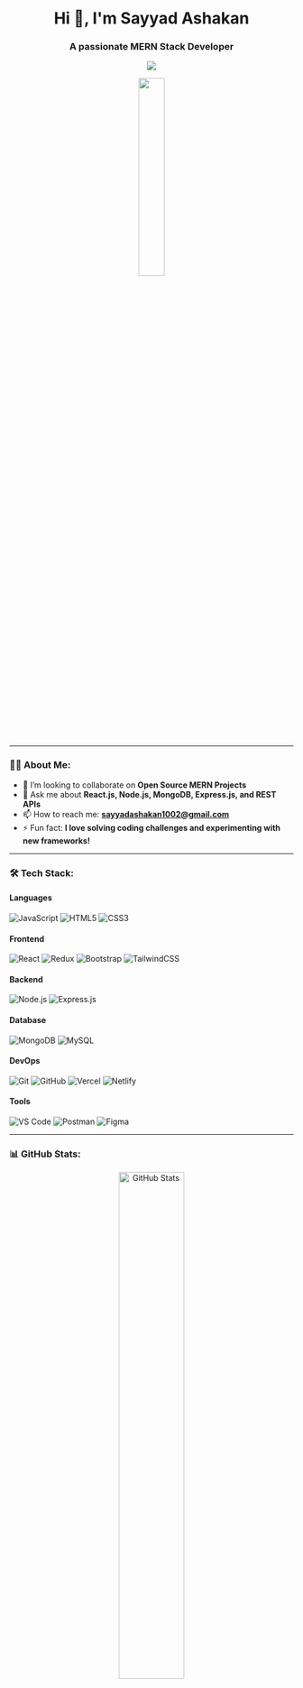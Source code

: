<h1 align="center">Hi 👋, I'm Sayyad Ashakan</h1>
<h3 align="center">A passionate MERN Stack Developer</h3>

<p align="center">
  <img src="https://readme-typing-svg.herokuapp.com?color=%2336BCF7&lines=Welcome+to+my+GitHub+profile!;I'm+a+MERN+Stack+Developer;I+love+building+amazing+web+apps!+%F0%9F%92%BB" />
</p>

<p align="center">
  <img src="https://media.giphy.com/media/xT9IgzoKnwFNmISR8I/giphy.gif" width="30%">
</p>

---

### 👨‍💻 About Me:
  
- 👯 I’m looking to collaborate on **Open Source MERN Projects**  
- 💬 Ask me about **React.js, Node.js, MongoDB, Express.js, and REST APIs**  
- 📫 How to reach me: **sayyadashakan1002@gmail.com**  
- ⚡ Fun fact: **I love solving coding challenges and experimenting with new frameworks!**

---

### 🛠️ Tech Stack:

#### **Languages**
![JavaScript](https://img.shields.io/badge/JavaScript-FFCA28?style=for-the-badge&logo=javascript&logoColor=000)
![HTML5](https://img.shields.io/badge/HTML5-E34F26?style=for-the-badge&logo=html5&logoColor=fff)
![CSS3](https://img.shields.io/badge/CSS3-264DE4?style=for-the-badge&logo=css3&logoColor=fff)

#### **Frontend**
![React](https://img.shields.io/badge/React-20232A?style=for-the-badge&logo=react&logoColor=61DAFB)
![Redux](https://img.shields.io/badge/Redux-764ABC?style=for-the-badge&logo=redux&logoColor=fff)
![Bootstrap](https://img.shields.io/badge/Bootstrap-563D7C?style=for-the-badge&logo=bootstrap&logoColor=fff)
![TailwindCSS](https://img.shields.io/badge/TailwindCSS-06B6D4?style=for-the-badge&logo=tailwindcss&logoColor=fff)

#### **Backend**
![Node.js](https://img.shields.io/badge/Node.js-339933?style=for-the-badge&logo=nodedotjs&logoColor=fff)
![Express.js](https://img.shields.io/badge/Express.js-000?style=for-the-badge&logo=express&logoColor=fff)

#### **Database**
![MongoDB](https://img.shields.io/badge/MongoDB-47A248?style=for-the-badge&logo=mongodb&logoColor=fff)
![MySQL](https://img.shields.io/badge/MySQL-4479A1?style=for-the-badge&logo=mysql&logoColor=fff)

#### **DevOps**
![Git](https://img.shields.io/badge/Git-F05032?style=for-the-badge&logo=git&logoColor=fff)
![GitHub](https://img.shields.io/badge/GitHub-181717?style=for-the-badge&logo=github&logoColor=fff)
![Vercel](https://img.shields.io/badge/Vercel-000?style=for-the-badge&logo=vercel&logoColor=fff)
![Netlify](https://img.shields.io/badge/Netlify-00C7B7?style=for-the-badge&logo=netlify&logoColor=fff)

#### **Tools**
![VS Code](https://img.shields.io/badge/VS_Code-007ACC?style=for-the-badge&logo=visualstudiocode&logoColor=fff)
![Postman](https://img.shields.io/badge/Postman-FF6C37?style=for-the-badge&logo=postman&logoColor=fff)
![Figma](https://img.shields.io/badge/Figma-F24E1E?style=for-the-badge&logo=figma&logoColor=fff)

---

### 📊 GitHub Stats:
<p align="center">
  <img src="https://github-readme-stats.vercel.app/api?username=ashakansayyad&show_icons=true&theme=radical&count_private=true" alt="GitHub Stats" width="48%"/> 
 
</p>
<p align="center">
  <img src="https://github-readme-stats.vercel.app/api/top-langs/?username=ashakansayyad&langs_count=8&layout=compact&theme=radical" alt="Most Used Languages" width="50%"/>
</p>


---

### 📞 Connect with Me:
<p align="left">
  <a href="https://www.linkedin.com/in/ashakan-sayyad-219742245/" target="_blank">
    <img src="https://img.shields.io/badge/LinkedIn-0077B5?style=for-the-badge&logo=linkedin&logoColor=white" alt="LinkedIn"/>
  </a>
  <a href="mailto:sayyadashakan1002@gmail.com">
    <img src="https://img.shields.io/badge/Email-D14836?style=for-the-badge&logo=gmail&logoColor=white" alt="Email"/>
  </a>
  <a href="https://x.com/AshakanSayyad" target="_blank">
    <img src="https://img.shields.io/badge/Twitter-1DA1F2?style=for-the-badge&logo=twitter&logoColor=white" alt="Twitter"/>
  </a>
</p>

---

### 🐱‍🏍 Fun Stuff:

<p align="center">
  <img src="https://media.giphy.com/media/qgQUggAC3Pfv687qPC/giphy.gif" width="50%" alt="Coding GIF"/>
</p>
<p align="center">"Strive for progress, not perfection!" 🚀</p>
